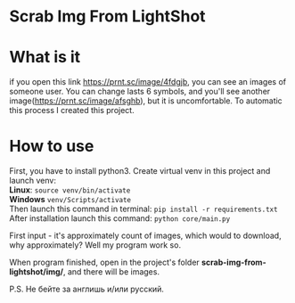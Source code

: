 # Scrab Img From LightShot

# What is it
if you open this link https://prnt.sc/image/4fdgjb, you can see an images of someone user.
You can change lasts 6 symbols, and you'll see another image(https://prnt.sc/image/afsghb), but it is uncomfortable.
To automatic this process I created this project.

# How to use
First, you have to install python3. Create virtual venv in this project and launch venv: <br>
**Linux**: `source venv/bin/activate` <br>
**Windows** `venv/Scripts/activate` <br>
Then launch this command in terminal: `pip install -r requirements.txt`
After installation launch this command: `python core/main.py`

First input - it's approximately count of images, which would to download, why approximately? Well my program work so. <br>

When program finished, open in the project's folder **scrab-img-from-lightshot/img/**, and there will be images.

P.S. Не бейте за англишь и/или русский.